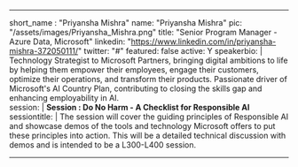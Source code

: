 ---

short_name : "Priyansha Mishra"
name: "Priyansha Mishra"
pic: "/assets/images/Priyansha_Mishra.png"
title: "Senior Program Manager - Azure Data, Microsoft"
linkedin: "https://www.linkedin.com/in/priyansha-mishra-372050111/"
twitter: "#"
featured: false
active: Y
speakerbio: |
    Technology Strategist to Microsoft Partners, bringing digital ambitions to life by helping them empower their employees, engage their customers, optimize their operations, and transform their products. Passionate driver of Microsoft's AI Country Plan, contributing to closing the skills gap and enhancing employability in AI.    
session: |
    **Session :  Do No Harm - A Checklist for Responsible AI**
sessiontitle: |
    The session will cover the guiding principles of Responsible AI and showcase demos of the tools and technology Microsoft offers to put these principles into action. This will be a detailed technical discussion with demos and is intended to be a L300-L400 session.    

---